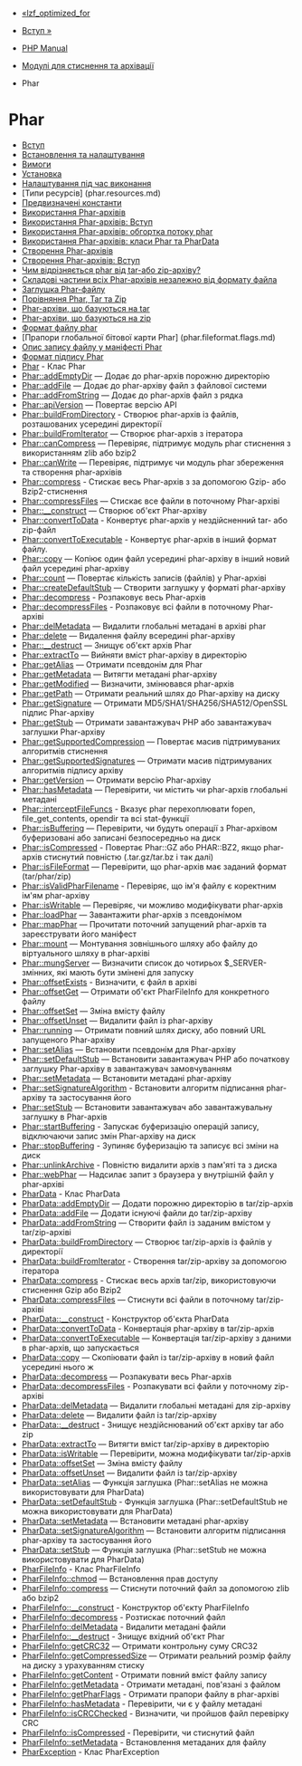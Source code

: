 - [«lzf_optimized_for](function.lzf-optimized-for.md)
- [Вступ »](intro.phar.md)

- [PHP Manual](index.md)
- [Модулі для стиснення та архівації](refs.compression.md)
- Phar

# Phar

- [Вступ](intro.phar.md)
- [Встановлення та налаштування](phar.setup.md)
- [Вимоги](phar.requirements.md)
- [Установка](phar.installation.md)
- [Налаштування під час виконання](phar.configuration.md)
- [Типи ресурсів] (phar.resources.md)
- [Предвизначені константи](phar.constants.md)
- [Використання Phar-архівів](phar.using.md)
- [Використання Phar-архівів: Вступ](phar.using.intro.md)
- [Використання Phar-архівів: обгортка потоку
phar](phar.using.stream.md)
- [Використання Phar-архівів: класи Phar та
PharData](phar.using.object.md)
- [Створення Phar-архівів](phar.creating.md)
- [Створення Phar-архівів: Вступ](phar.creating.intro.md)
- [Чим відрізняється phar від tar-або zip-архіву?](phar.fileformat.md)
- [Складові частини всіх Phar-архівів незалежно від формату
файла](phar.fileformat.ingredients.md)
- [Заглушка Phar-файлу](phar.fileformat.stub.md)
- [Порівняння Phar, Tar та Zip](phar.fileformat.comparison.md)
- [Phar-архіви, що базуються на tar](phar.fileformat.tar.md)
- [Phar-архіви, що базуються на zip](phar.fileformat.zip.md)
- [Формат файлу phar](phar.fileformat.phar.md)
- [Прапори глобальної бітової карти
Phar] (phar.fileformat.flags.md)
- [Опис запису файлу у маніфесті
Phar](phar.fileformat.manifestfile.md)
- [Формат підпису Phar](phar.fileformat.signature.md)
- [Phar](class.phar.md) - Клас Phar
- [Phar::addEmptyDir](phar.addemptydir.md) — Додає до
phar-архів порожню директорію
- [Phar::addFile](phar.addfile.md) — Додає до phar-архіву файл
з файлової системи
- [Phar::addFromString](phar.addfromstring.md) — Додає до
phar-архів файл з рядка
- [Phar::apiVersion](phar.apiversion.md) — Повертає версію API
- [Phar::buildFromDirectory](phar.buildfromdirectory.md) -
Створює phar-архів із файлів, розташованих усередині директорії
- [Phar::buildFromIterator](phar.buildfromiterator.md) — Створює
phar-архів з ітератора
- [Phar::canCompress](phar.cancompress.md) — Перевіряє,
підтримує модуль phar стиснення з використанням zlib або
bzip2
- [Phar::canWrite](phar.canwrite.md) — Перевіряє, підтримує
чи модуль phar збереження та створення phar-архівів
- [Phar::compress](phar.compress.md) - Стискає весь Phar-архів з
за допомогою Gzip- або Bzip2-стиснення
- [Phar::compressFiles](phar.compressfiles.md) — Стискає все
файли в поточному Phar-архіві
- [Phar::\_\_construct](phar.construct.md) — Створює об'єкт
Phar-архіву
- [Phar::convertToData](phar.converttodata.md) - Конвертує
phar-архів у нездійсненний tar- або zip-файл
- [Phar::convertToExecutable](phar.converttoexecutable.md) -
Конвертує phar-архів в інший формат файлу.
- [Phar::copy](phar.copy.md) — Копіює один файл усередині
phar-архіву в інший новий файл усередині phar-архіву
- [Phar::count](phar.count.md) — Повертає кількість записів
(файлів) у Phar-архіві
- [Phar::createDefaultStub](phar.createdefaultstub.md) — Створити
заглушку у форматі phar-архіву
- [Phar::decompress](phar.decompress.md) - Розпаковує весь
Phar-архів
- [Phar::decompressFiles](phar.decompressfiles.md) -
Розпаковує всі файли в поточному Phar-архіві
- [Phar::delMetadata](phar.delmetadata.md) — Видалити глобальні
метадані в архіві phar
- [Phar::delete](phar.delete.md) — Видалення файлу всередині
phar-архіву
- [Phar::\_\_destruct](phar.destruct.md) — Знищує об'єкт
архів Phar
- [Phar::extractTo](phar.extractto.md) — Вийняти вміст
phar-архіву в директорію
- [Phar::getAlias](phar.getalias.md) — Отримати псевдонім для
Phar
- [Phar::getMetadata](phar.getmetadata.md) — Витягти метадані
phar-архіву
- [Phar::getModified](phar.getmodified.md) — Визначити,
змінювався phar-архів
- [Phar::getPath](phar.getpath.md) — Отримати реальний шлях до
Phar-архіву на диску
- [Phar::getSignature](phar.getsignature.md) — Отримати
MD5/SHA1/SHA256/SHA512/OpenSSL підпис Phar-архіву
- [Phar::getStub](phar.getstub.md) — Отримати завантажувач PHP або
завантажувач заглушки Phar-архіву
- [Phar::getSupportedCompression](phar.getsupportedcompression.md)
— Повертає масив підтримуваних алгоритмів стиснення
- [Phar::getSupportedSignatures](phar.getsupportedsignatures.md)
— Отримати масив підтримуваних алгоритмів підпису архіву
- [Phar::getVersion](phar.getversion.md) — Отримати версію
Phar-архіву
- [Phar::hasMetadata](phar.hasmetadata.md) — Перевірити, чи містить
чи phar-архів глобальні метадані
- [Phar::interceptFileFuncs](phar.interceptfilefuncs.md) -
Вказує phar перехоплювати fopen, file_get_contents, opendir та
всі stat-функції
- [Phar::isBuffering](phar.isbuffering.md) — Перевірити, чи будуть
операції з Phar-архівом буферизовані або записані безпосередньо на
диск
- [Phar::isCompressed](phar.iscompressed.md) - Повертає
Phar::GZ або PHAR::BZ2, якщо phar-архів стиснутий повністю
(.tar.gz/tar.bz і так далі)
- [Phar::isFileFormat](phar.isfileformat.md) — Перевірити, що
phar-архів має заданий формат (tar/phar/zip)
- [Phar::isValidPharFilename](phar.isvalidpharfilename.md) -
Перевіряє, що ім'я файлу є коректним ім'ям
phar-архіву
- [Phar::isWritable](phar.iswritable.md) — Перевіряє, чи можливо
модифікувати phar-архів
- [Phar::loadPhar](phar.loadphar.md) — Завантажити phar-архів з
псевдонімом
- [Phar::mapPhar](phar.mapphar.md) — Прочитати поточний
запущений phar-архів та зареєструвати його маніфест
- [Phar::mount](phar.mount.md) — Монтування зовнішнього шляху або
файлу до віртуального шляху в phar-архіві
- [Phar::mungServer](phar.mungserver.md) — Визначити список до
чотирьох $\_SERVER-змінних, які мають бути змінені для
запуску
- [Phar::offsetExists](phar.offsetexists.md) - Визначити, є
файл в архіві
- [Phar::offsetGet](phar.offsetget.md) — Отримати об'єкт
PharFileInfo для конкретного файлу
- [Phar::offsetSet](phar.offsetset.md) — Зміна вмісту
файлу
- [Phar::offsetUnset](phar.offsetunset.md) — Видалити файл із
phar-архіву
- [Phar::running](phar.running.md) — Отримати повний шлях
диску, або повний URL запущеного Phar-архіву
- [Phar::setAlias](phar.setalias.md) — Встановити псевдонім для
Phar-архіву
- [Phar::setDefaultStub](phar.setdefaultstub.md) — Встановити
завантажувач PHP або початкову заглушку Phar-архіву в завантажувач
замовчуванням
- [Phar::setMetadata](phar.setmetadata.md) — Встановити
метадані phar-архіву
- [Phar::setSignatureAlgorithm](phar.setsignaturealgorithm.md) -
Встановити алгоритм підписання phar-архіву та застосування його
- [Phar::setStub](phar.setstub.md) — Встановити завантажувач або
завантажувальну заглушку в Phar-архів
- [Phar::startBuffering](phar.startbuffering.md) - Запускає
буферизацію операцій запису, відключаючи запис змін
Phar-архіву на диск
- [Phar::stopBuffering](phar.stopbuffering.md) - Зупиняє
буферизацію та записує всі зміни на диск
- [Phar::unlinkArchive](phar.unlinkarchive.md) - Повністю
видалити архів з пам'яті та з диска
- [Phar::webPhar](phar.webphar.md) — Надсилає запит з
браузера у внутрішній файл у phar-архіві
- [PharData](class.phardata.md) - Клас PharData
- [PharData::addEmptyDir](phardata.addemptydir.md) — Додати
порожню директорію в tar/zip-архів
- [PharData::addFile](phardata.addfile.md) — Додати
існуючі файли до tar/zip-архіву
- [PharData::addFromString](phardata.addfromstring.md) — Створити
файл із заданим вмістом у tar/zip-архіві
- [PharData::buildFromDirectory](phardata.buildfromdirectory.md)
— Створює tar/zip-архів із файлів у директорії
- [PharData::buildFromIterator](phardata.buildfromiterator.md) -
Створення tar/zip-архіву за допомогою ітератора
- [PharData::compress](phardata.compress.md) - Стискає весь
архів tar/zip, використовуючи стиснення Gzip або Bzip2
- [PharData::compressFiles](phardata.compressfiles.md) — Стиснути
всі файли в поточному tar/zip-архіві
- [PharData::\_\_construct](phardata.construct.md) - Конструктор
об'єкта PharData
- [PharData::convertToData](phardata.converttodata.md) -
Конвертація phar-архіву в tar/zip-архів
- [PharData::convertToExecutable](phardata.converttoexecutable.md)
— Конвертація tar/zip-архіву з даними в phar-архів, що запускається
- [PharData::copy](phardata.copy.md) — Скопіювати файл із
tar/zip-архіву в новий файл усередині нього ж
- [PharData::decompress](phardata.decompress.md) — Розпакувати
весь Phar-архів
- [PharData::decompressFiles](phardata.decompressfiles.md) -
Розпакувати всі файли у поточному zip-архіві
- [PharData::delMetadata](phardata.delmetadata.md) — Видалити
глобальні метадані для zip-архіву
- [PharData::delete](phardata.delete.md) — Видалити файл із
tar/zip-архіву
- [PharData::\_\_destruct](phardata.destruct.md) - Знищує
нездійснюваний об'єкт архіву tar або zip
- [PharData::extractTo](phardata.extractto.md) — Витягти
вміст tar/zip-архіву в директорію
- [PharData::isWritable](phardata.iswritable.md) — Перевірити,
можна модифікувати tar/zip-архів
- [PharData::offsetSet](phardata.offsetset.md) — Зміна
вмісту файлу
- [PharData::offsetUnset](phardata.offsetunset.md) — Видалити
файл із tar/zip-архіву
- [PharData::setAlias](phardata.setalias.md) — Функція заглушка
(Phar::setAlias не можна використовувати для PharData)
- [PharData::setDefaultStub](phardata.setdefaultstub.md) -
Функція заглушка (Phar::setDefaultStub не можна використовувати для
PharData)
- [PharData::setMetadata](phardata.setmetadata.md) — Встановити
метадані phar-архіву
- [PharData::setSignatureAlgorithm](phardata.setsignaturealgorithm.md)
— Встановити алгоритм підписання phar-архіву та застосування його
- [PharData::setStub](phardata.setstub.md) — Функція заглушка
(Phar::setStub не можна використовувати для PharData)
- [PharFileInfo](class.pharfileinfo.md) - Клас PharFileInfo
- [PharFileInfo::chmod](pharfileinfo.chmod.md) — Встановлення прав
доступу
- [PharFileInfo::compress](pharfileinfo.compress.md) — Стиснути
поточний файл за допомогою zlib або bzip2
- [PharFileInfo::\_\_construct](pharfileinfo.construct.md) -
Конструктор об'єкту PharFileInfo
- [PharFileInfo::decompress](pharfileinfo.decompress.md) -
Розтискає поточний файл
- [PharFileInfo::delMetadata](pharfileinfo.delmetadata.md) -
Видалити метадані файли
- [PharFileInfo::\_\_destruct](pharfileinfo.destruct.md) -
Знищує вхідний об'єкт Phar
- [PharFileInfo::getCRC32](pharfileinfo.getcrc32.md) — Отримати
контрольну суму CRC32
- [PharFileInfo::getCompressedSize](pharfileinfo.getcompressedsize.md)
— Отримати реальний розмір файлу на диску з урахуванням
стиску
- [PharFileInfo::getContent](pharfileinfo.getcontent.md) -
Отримати повний вміст файлу запису
- [PharFileInfo::getMetadata](pharfileinfo.getmetadata.md) -
Отримати метадані, пов'язані з файлом
- [PharFileInfo::getPharFlags](pharfileinfo.getpharflags.md) -
Отримати прапори файлу в phar-архіві
- [PharFileInfo::hasMetadata](pharfileinfo.hasmetadata.md) -
Перевірити, чи є у файлу метадані
- [PharFileInfo::isCRCChecked](pharfileinfo.iscrcchecked.md) -
Визначити, чи пройшов файл перевірку CRC
- [PharFileInfo::isCompressed](pharfileinfo.iscompressed.md) -
Перевірити, чи стиснутий файл
- [PharFileInfo::setMetadata](pharfileinfo.setmetadata.md) -
Встановлення метаданих для файлу
- [PharException](class.pharexception.md) - Клас PharException
